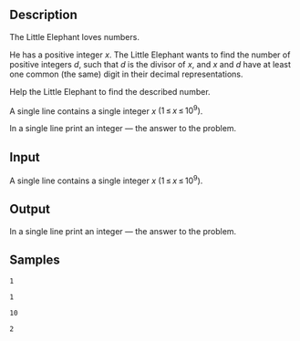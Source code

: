 ## Description

<div><p>The Little Elephant loves numbers. </p><p>He has a positive integer <span class="tex-span"><i>x</i></span>. The Little Elephant wants to find the number of positive integers <span class="tex-span"><i>d</i></span>, such that <span class="tex-span"><i>d</i></span> is the divisor of <span class="tex-span"><i>x</i></span>, and <span class="tex-span"><i>x</i></span> and <span class="tex-span"><i>d</i></span> have at least one common (the same) digit in their decimal representations. </p><p>Help the Little Elephant to find the described number.</p></div><div class="input-specification"><p>A single line contains a single integer <span class="tex-span"><i>x</i></span> <span class="tex-span">(1 ≤ <i>x</i> ≤ 10<sup class="upper-index">9</sup>)</span>.</p></div><div class="output-specification"><p>In a single line print an integer — the answer to the problem.</p></div>


## Input

<p>A single line contains a single integer <span class="tex-span"><i>x</i></span> <span class="tex-span">(1 ≤ <i>x</i> ≤ 10<sup class="upper-index">9</sup>)</span>.</p>


## Output

<p>In a single line print an integer — the answer to the problem.</p>


## Samples

```input1
1

```

```output1
1

```






```input2
10

```

```output2
2

```



